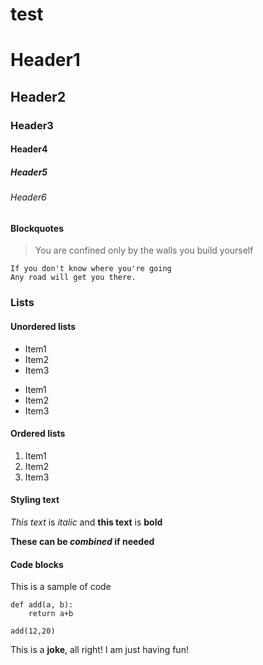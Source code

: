 test
=======



# Header1
## Header2
### Header3
#### Header4
##### Header5
###### Header6


#### Blockquotes

>You are confined only by the walls you build yourself

```
If you don't know where you're going
Any road will get you there.
```

### Lists
#### Unordered lists

* Item1
* Item2
* Item3


- Item1
- Item2
- Item3


#### Ordered lists

1. Item1
2. Item2
3. Item3

#### Styling text

_This text_ is *italic* and **this text** is **bold**

**These can be _combined_ if needed**

#### Code blocks
This is a sample of code


```
def add(a, b):
	return a+b

add(12,20)
```


This is a **joke**, all right!
I am just having fun!
